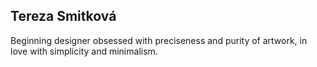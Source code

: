
## Tereza Smitková

Beginning designer obsessed with preciseness and purity of artwork, in love with simplicity and minimalism.
